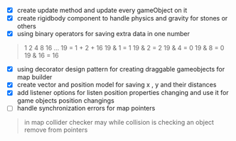 - [X] create update method and update every gameObject on it
- [X] create rigidbody component to handle physics and gravity for stones or others
- [X] using binary operators for saving extra data in one number

> 1 2 4 8 16 ...
> 19 = 1 + 2 + 16
> 19 & 1 = 1
> 19 & 2 = 2
> 19 & 4 = 0
> 19 & 8 = 0
> 19 & 16 = 16

- [X] using decorator design pattern for creating draggable gameobjects for map builder
- [X] create vector and position model for saving x , y and their distances
- [X] add listener options for listen position properties changing and use it for game objects position changings
- [ ] handle synchronization errors for map pointers

> in map collider checker may while collision is checking an object remove from pointers
